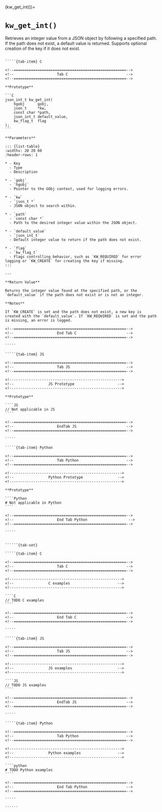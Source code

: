 <!-- ============================================================== -->
(kw_get_int())=
# `kw_get_int()`
<!-- ============================================================== -->

Retrieves an integer value from a JSON object by following a specified path. If the path does not exist, a default value is returned. Supports optional creation of the key if it does not exist.

<!------------------------------------------------------------>
<!--                    Prototypes                          -->
<!------------------------------------------------------------>

``````{tab-set}

`````{tab-item} C

<!--====================================================-->
<!--                    Tab C                           -->
<!--====================================================-->

**Prototype**

```C
json_int_t kw_get_int(
    hgobj      gobj,
    json_t     *kw,
    const char *path,
    json_int_t default_value,
    kw_flag_t  flag
);
```

**Parameters**

::: {list-table}
:widths: 20 20 60
:header-rows: 1

* - Key
  - Type
  - Description

* - `gobj`
  - `hgobj`
  - Pointer to the GObj context, used for logging errors.

* - `kw`
  - `json_t *`
  - JSON object to search within.

* - `path`
  - `const char *`
  - Path to the desired integer value within the JSON object.

* - `default_value`
  - `json_int_t`
  - Default integer value to return if the path does not exist.

* - `flag`
  - `kw_flag_t`
  - Flags controlling behavior, such as `KW_REQUIRED` for error logging or `KW_CREATE` for creating the key if missing.
:::

---

**Return Value**

Returns the integer value found at the specified path, or the `default_value` if the path does not exist or is not an integer.

**Notes**

If `KW_CREATE` is set and the path does not exist, a new key is created with the `default_value`. If `KW_REQUIRED` is set and the path is missing, an error is logged.

<!--====================================================-->
<!--                    End Tab C                       -->
<!--====================================================-->

`````

`````{tab-item} JS

<!--====================================================-->
<!--                    Tab JS                          -->
<!--====================================================-->

<!---------------------------------------------------->
<!--                JS Prototype                    -->
<!---------------------------------------------------->

**Prototype**

````JS
// Not applicable in JS
````

<!--====================================================-->
<!--                    EndTab JS                       -->
<!--====================================================-->

`````

`````{tab-item} Python

<!--====================================================-->
<!--                    Tab Python                      -->
<!--====================================================-->

<!---------------------------------------------------->
<!--                Python Prototype                -->
<!---------------------------------------------------->

**Prototype**

````Python
# Not applicable in Python
````

<!--====================================================-->
<!--                    End Tab Python                   -->
<!--====================================================-->

`````

``````

<!------------------------------------------------------------>
<!--                    Examples                            -->
<!------------------------------------------------------------>

```````{dropdown} Examples

``````{tab-set}

`````{tab-item} C

<!--====================================================-->
<!--                    Tab C                           -->
<!--====================================================-->

<!---------------------------------------------------->
<!--                C examples                      -->
<!---------------------------------------------------->

````C
// TODO C examples
````

<!--====================================================-->
<!--                    End Tab C                       -->
<!--====================================================-->

`````

`````{tab-item} JS

<!--====================================================-->
<!--                    Tab JS                          -->
<!--====================================================-->

<!---------------------------------------------------->
<!--                JS examples                     -->
<!---------------------------------------------------->

````JS
// TODO JS examples
````

<!--====================================================-->
<!--                    EndTab JS                       -->
<!--====================================================-->

`````

`````{tab-item} Python

<!--====================================================-->
<!--                    Tab Python                      -->
<!--====================================================-->

<!---------------------------------------------------->
<!--                Python examples                 -->
<!---------------------------------------------------->

````python
# TODO Python examples
````

<!--====================================================-->
<!--                    End Tab Python                  -->
<!--====================================================-->

`````

``````

```````
